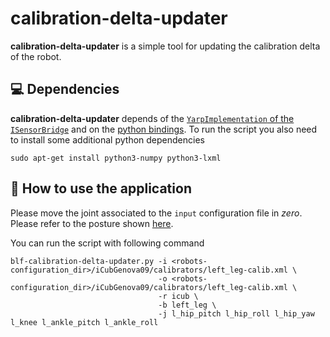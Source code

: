 # calibration-delta-updater

**calibration-delta-updater** is a simple tool for updating the calibration delta of the robot.

## :computer: Dependencies

**calibration-delta-updater** depends of the [`YarpImplementation` of the `ISensorBridge`](https://github.com/dic-iit/bipedal-locomotion-framework/tree/master/src/RobotInterface/YarpImplementation) and on the [python bindings](https://github.com/dic-iit/bipedal-locomotion-framework/tree/master/bindings/python/RobotInterface). To run the script you also need to install some additional python dependencies

```
sudo apt-get install python3-numpy python3-lxml
```

## :running: How to use the application

Please move the joint associated to the `input` configuration file in _zero_. Please refer to the posture shown [here](http://wiki.icub.org/wiki/LegsFineCalibration).

You can run the script with following command
```shell
blf-calibration-delta-updater.py -i <robots-configuration_dir>/iCubGenova09/calibrators/left_leg-calib.xml \
                                 -o <robots-configuration_dir>/iCubGenova09/calibrators/left_leg-calib.xml \
                                 -r icub \
                                 -b left_leg \
                                 -j l_hip_pitch l_hip_roll l_hip_yaw l_knee l_ankle_pitch l_ankle_roll
```
